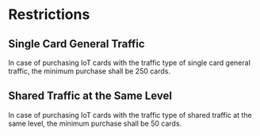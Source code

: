 # Restrictions
## Single Card General Traffic
In case of purchasing IoT cards with the traffic type of single card general traffic, the minimum purchase shall be 250 cards.
## Shared Traffic at the Same Level
In case of purchasing IoT cards with the traffic type of shared traffic at the same level, the minimum purchase shall be 50 cards.
